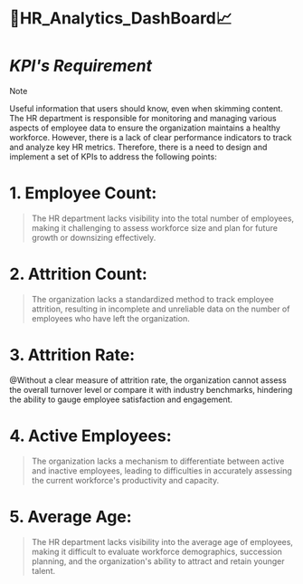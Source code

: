# 🎯HR_Analytics_DashBoard📈

# _KPI's Requirement_
> [!NOTE]
> Useful information that users should know, even when skimming content.
> The HR department is responsible for monitoring and managing various aspects of employee data to ensure the organization maintains a healthy workforce. However, there is a lack of clear performance indicators to track and analyze key HR metrics. Therefore, there is a need to design and implement a set of KPIs to address the following points:

# 1. Employee Count:
>The HR department lacks visibility into the total number of employees, making it challenging to assess workforce size and plan for future growth or downsizing effectively.

# 2. Attrition Count:
>The organization lacks a standardized method to track employee attrition, resulting in incomplete and unreliable data on the number of employees who have left the organization.

# 3. Attrition Rate:
@Without a clear measure of attrition rate, the organization cannot assess the overall turnover level or compare it with industry benchmarks, hindering the ability to gauge employee satisfaction and engagement.

# 4. Active Employees:
>The organization lacks a mechanism to differentiate between active and inactive employees, leading to difficulties in accurately assessing the current workforce's productivity and capacity.

# 5. Average Age:
>The HR department lacks visibility into the average age of employees, making it difficult to evaluate workforce demographics, succession planning, and the organization's ability to attract and retain younger talent.
